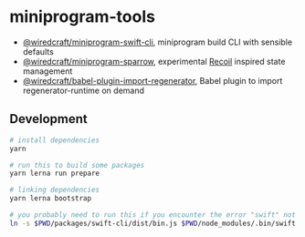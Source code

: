# miniprogram-tools

- [@wiredcraft/miniprogram-swift-cli](https://github.com/wiredcraft/miniprogram-tools/tree/master/packages/swift-cli), miniprogram build CLI with sensible defaults
- [@wiredcraft/miniprogram-sparrow](https://github.com/wiredcraft/miniprogram-tools/tree/master/packages/sparrow), experimental [Recoil](https://github.com/facebookexperimental/Recoil) inspired state management
- [@wiredcraft/babel-plugin-import-regenerator](https://github.com/wiredcraft/miniprogram-tools/tree/master/packages/babel-plugin-import-regenerator), Babel plugin to import regenerator-runtime on demand

## Development

```sh
# install dependencies
yarn

# run this to build some packages
yarn lerna run prepare

# linking dependencies
yarn lerna bootstrap

# you probably need to run this if you encounter the error "swift" not found
ln -s $PWD/packages/swift-cli/dist/bin.js $PWD/node_modules/.bin/swift
```
